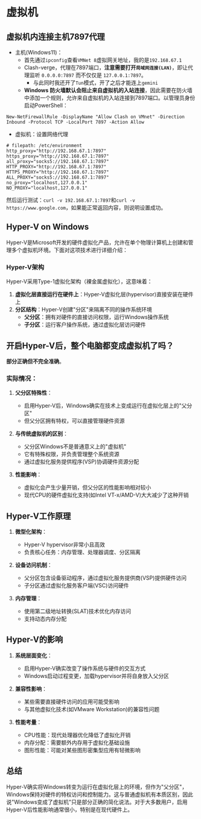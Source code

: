 # 虚拟机

## 虚拟机内连接主机7897代理

- 主机(Windows11)：
    - 首先通过`ipconfig`查看`VMNet 8`虚拟网关地址，我的是`192.168.67.1`
    - Clash-verge，代理在7897端口，**注意需要打开`局域网连接(LAN)`**，即让代理监听 `0.0.0.0:7897` 而不仅仅是 `127.0.0.1:7897`。
        - 与此同时我还开了`Tun`模式，开了之后才能连上`gemini`
    - **Windows 防火墙默认会阻止来自虚拟机的入站连接**，因此需要在防火墙中添加一个规则，允许来自虚拟机的入站连接到7897端口。以管理员身份启动PowerShell：

```shell
New-NetFirewallRule -DisplayName "Allow Clash on VMnet" -Direction Inbound -Protocol TCP -LocalPort 7897 -Action Allow
```

- 虚拟机：设置网络代理

```shell
# filepath: /etc/environment
http_proxy="http://192.168.67.1:7897"
https_proxy="http://192.168.67.1:7897"
all_proxy="socks5://192.168.67.1:7897"
HTTP_PROXY="http://192.168.67.1:7897"
HTTPS_PROXY="http://192.168.67.1:7897"
ALL_PROXY="socks5://192.168.67.1:7897"
no_proxy="localhost,127.0.0.1"
NO_PROXY="localhost,127.0.0.1"
```

然后运行测试：`curl -v 192.168.67.1:7897`和`curl -v https://www.google.com`，如果能正常返回内容，则说明设置成功。

## Hyper-V on Windows

Hyper-V是Microsoft开发的硬件虚拟化产品，允许在单个物理计算机上创建和管理多个虚拟机环境。下面对这项技术进行详细介绍：

### Hyper-V架构

Hyper-V采用Type-1虚拟化架构（裸金属虚拟化），这意味着：

1. **虚拟化层直接运行在硬件上**：Hyper-V虚拟化层(hypervisor)直接安装在硬件上
2. **分区结构**：Hyper-V创建"分区"来隔离不同的操作系统环境
   - **父分区**：拥有对硬件的直接访问权限，运行Windows操作系统
   - **子分区**：运行客户操作系统，通过虚拟化层访问硬件

## 开启Hyper-V后，整个电脑都变成虚拟机了吗？

**部分正确但不完全准确**。

### 实际情况：

1. **父分区特殊性**：
   - 启用Hyper-V后，Windows确实在技术上变成运行在虚拟化层上的"父分区"
   - 但父分区拥有特权，可以直接管理硬件资源

2. **与传统虚拟机的区别**：
   - 父分区Windows不是普通意义上的"虚拟机"
   - 它有特殊权限，并负责管理整个系统资源
   - 通过虚拟化服务提供程序(VSP)协调硬件资源分配

3. **性能影响**：
   - 虚拟化会产生少量开销，但父分区的性能影响相对较小
   - 现代CPU的硬件虚拟化支持(如Intel VT-x/AMD-V)大大减少了这种开销

## Hyper-V工作原理

1. **微型化架构**：
   - Hyper-V hypervisor非常小且高效
   - 负责核心任务：内存管理、处理器调度、分区隔离

2. **设备访问机制**：
   - 父分区包含设备驱动程序，通过虚拟化服务提供商(VSP)提供硬件访问
   - 子分区通过虚拟化服务客户端(VSC)访问硬件

3. **内存管理**：
   - 使用第二级地址转换(SLAT)技术优化内存访问
   - 支持动态内存分配

## Hyper-V的影响

1. **系统层面变化**：
   - 启用Hyper-V确实改变了操作系统与硬件的交互方式
   - Windows启动过程变更，加载hypervisor并将自身放入父分区

2. **兼容性影响**：
   - 某些需要直接硬件访问的应用可能受影响
   - 与其他虚拟化技术(如VMware Workstation)的兼容性问题

3. **性能考量**：
   - CPU性能：现代处理器优化降低了虚拟化开销
   - 内存分配：需要额外内存用于虚拟化基础设施
   - 图形性能：可能对某些图形密集型应用有轻微影响

## 总结

Hyper-V确实将Windows转变为运行在虚拟化层上的环境，但作为"父分区"，Windows保持对硬件的特权访问和控制能力。这与普通虚拟机有本质区别，因此说"Windows变成了虚拟机"只是部分正确的简化说法。对于大多数用户，启用Hyper-V后性能影响通常很小，特别是在现代硬件上。